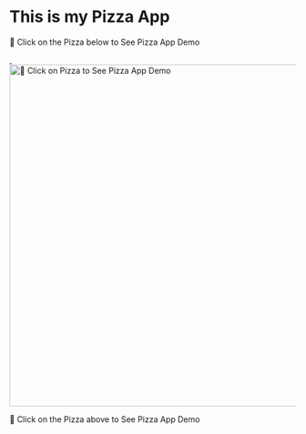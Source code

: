 # This is my Pizza App

🍕 Click on the Pizza below to See Pizza App Demo

<a href="https://youtu.be/S2Z0-Ru8nlo">
  <img src="https://images.pexels.com/photos/825661/pexels-photo-825661.jpeg" alt="🍕 Click on Pizza to See Pizza App Demo" width="600">
</a>

🍕 Click on the Pizza above to See Pizza App Demo
